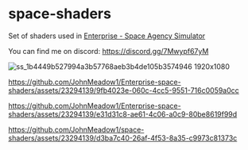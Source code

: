 # space-shaders
Set of shaders used in [Enterprise - Space Agency Simulator](https://store.steampowered.com/app/2579820?utm_source=GIT_shaders)

You can find me on discord: https://discord.gg/7Mwypf67yM

![ss_1b4449b527994a3b57768aeb3b4de105b3574946 1920x1080](https://github.com/JohnMeadow1/Enterprise-space-shaders/assets/23294139/1c7eab6a-9c17-4b80-8455-f88f4f7022df)




https://github.com/JohnMeadow1/Enterprise-space-shaders/assets/23294139/9fb4023e-060c-4cc5-9551-716c0059a0cc



https://github.com/JohnMeadow1/Enterprise-space-shaders/assets/23294139/e31d31c8-ae61-4c06-a0c9-80be8619f99d


https://github.com/JohnMeadow1/space-shaders/assets/23294139/d3ba7c40-26af-4f53-8a35-c9973c81373c

